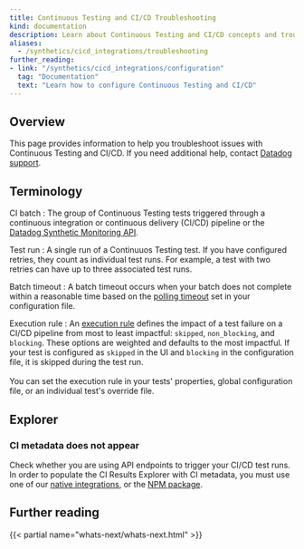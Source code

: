 ```yaml
---
title: Continuous Testing and CI/CD Troubleshooting
kind: documentation
description: Learn about Continuous Testing and CI/CD concepts and troubleshoot common errors.
aliases:
  - /synthetics/cicd_integrations/troubleshooting
further_reading:
- link: "/synthetics/cicd_integrations/configuration"
  tag: "Documentation"
  text: "Learn how to configure Continuous Testing and CI/CD"
---
```


## Overview

This page provides information to help you troubleshoot issues with Continuous Testing and CI/CD. If you need additional help, contact [Datadog support][1].

## Terminology

CI batch
: The group of Continuous Testing tests triggered through a continuous integration or continuous delivery (CI/CD) pipeline or the [Datadog Synthetic Monitoring API][2].

Test run
: A single run of a Continuuos Testing test. If you have configured retries, they count as individual test runs. For example, a test with two retries can have up to three associated test runs.

Batch timeout
: A batch timeout occurs when your batch does not complete within a reasonable time based on the [polling timeout][3] set in your configuration file. 

Execution rule
: An [execution rule][4] defines the impact of a test failure on a CI/CD pipeline from most to least impactful: `skipped`, `non_blocking`, and `blocking`. These options are weighted and defaults to the most impactful. If your test is configured as `skipped` in the UI and `blocking` in the configuration file, it is skipped during the test run. </br><br> You can set the execution rule in your tests' properties, global configuration file, or an individual test's override file. 

## Explorer

### CI metadata does not appear

Check whether you are using API endpoints to trigger your CI/CD test runs. In order to populate the CI Results Explorer with CI metadata, you must use one of our [native integrations][6], or the [NPM package][5].

## Further reading
 
{{< partial name="whats-next/whats-next.html" >}}

[1]: /help/
[2]: /api/latest/synthetics/#trigger-tests-from-cicd-pipelines
[3]: /continuous_testing/cicd_integrations/configuration/?tab=npm#additional-configuration
[4]: /continuous_testing/cicd_integrations/configuration/?tab=npm#execution-rule
[5]: /continuous_testing/cicd_integrations#use-the-cli
[6]: /continuous_testing/cicd_integrations
